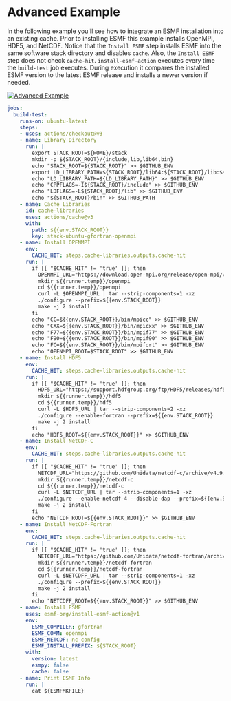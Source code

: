# Advanced Example

In the following example you'll see how to integrate an ESMF installation into
an existing cache. Prior to installing ESMF this example installs OpenMPI,
HDF5, and NetCDF. Notice that the `Install ESMF` step installs ESMF into the
same software stack directory and disables `cache`. Also, the `Install ESMF`
step does not check `cache-hit`. `install-esmf-action` executes every time the
`build-test` job executes. During execution it compares the installed ESMF
version to the latest ESMF release and installs a newer version if needed.

[![Advanced Example](https://github.com/esmf-org/install-esmf-action/actions/workflows/adv-example-test.yml/badge.svg)](https://github.com/esmf-org/install-esmf-action/actions/workflows/adv-example-test.yml)

```yaml
jobs:
  build-test:
    runs-on: ubuntu-latest
    steps:
    - uses: actions/checkout@v3
    - name: Library Directory
      run: |
        export STACK_ROOT=${HOME}/stack
        mkdir -p ${STACK_ROOT}/{include,lib,lib64,bin}
        echo "STACK_ROOT=${STACK_ROOT}" >> $GITHUB_ENV
        export LD_LIBRARY_PATH=${STACK_ROOT}/lib64:${STACK_ROOT}/lib:${LD_LIBRARY_PATH}
        echo "LD_LIBRARY_PATH=${LD_LIBRARY_PATH}" >> $GITHUB_ENV
        echo "CPPFLAGS=-I${STACK_ROOT}/include" >> $GITHUB_ENV
        echo "LDFLAGS=-L${STACK_ROOT}/lib" >> $GITHUB_ENV
        echo "${STACK_ROOT}/bin" >> $GITHUB_PATH
    - name: Cache Libraries
      id: cache-libraries
      uses: actions/cache@v3
      with:
        path: ${{env.STACK_ROOT}}
        key: stack-ubuntu-gfortran-openmpi
    - name: Install OPENMPI
      env:
        CACHE_HIT: steps.cache-libraries.outputs.cache-hit
      run: |
        if [[ "$CACHE_HIT" != 'true' ]]; then
          OPENMPI_URL="https://download.open-mpi.org/release/open-mpi/v4.0/openmpi-4.0.3.tar.gz"
          mkdir ${{runner.temp}}/openmpi
          cd ${{runner.temp}}/openmpi
          curl -L $OPENMPI_URL | tar --strip-components=1 -xz
          ./configure --prefix=${{env.STACK_ROOT}}
          make -j 2 install
        fi
        echo "CC=${{env.STACK_ROOT}}/bin/mpicc" >> $GITHUB_ENV
        echo "CXX=${{env.STACK_ROOT}}/bin/mpicxx" >> $GITHUB_ENV
        echo "F77=${{env.STACK_ROOT}}/bin/mpif77" >> $GITHUB_ENV
        echo "F90=${{env.STACK_ROOT}}/bin/mpif90" >> $GITHUB_ENV
        echo "FC=${{env.STACK_ROOT}}/bin/mpifort" >> $GITHUB_ENV
        echo "OPENMPI_ROOT=$STACK_ROOT" >> $GITHUB_ENV
    - name: Install HDF5
      env:
        CACHE_HIT: steps.cache-libraries.outputs.cache-hit
      run: |
        if [[ "$CACHE_HIT" != 'true' ]]; then
          HDF5_URL="https://support.hdfgroup.org/ftp/HDF5/releases/hdf5-1.12/hdf5-1.12.2/src/hdf5-1.12.2.tar.gz"
          mkdir ${{runner.temp}}/hdf5
          cd ${{runner.temp}}/hdf5
          curl -L $HDF5_URL | tar --strip-components=2 -xz
          ./configure --enable-fortran --prefix=${{env.STACK_ROOT}}
          make -j 2 install
        fi
        echo "HDF5_ROOT=${{env.STACK_ROOT}}" >> $GITHUB_ENV
    - name: Install NetCDF-C
      env:
        CACHE_HIT: steps.cache-libraries.outputs.cache-hit
      run: |
        if [[ "$CACHE_HIT" != 'true' ]]; then
          NETCDF_URL="https://github.com/Unidata/netcdf-c/archive/v4.9.0.tar.gz"
          mkdir ${{runner.temp}}/netcdf-c
          cd ${{runner.temp}}/netcdf-c
          curl -L $NETCDF_URL | tar --strip-components=1 -xz
          ./configure --enable-netcdf-4 --disable-dap --prefix=${{env.STACK_ROOT}}
          make -j 2 install
        fi
        echo "NETCDF_ROOT=${{env.STACK_ROOT}}" >> $GITHUB_ENV
    - name: Install NetCDF-Fortran
      env:
        CACHE_HIT: steps.cache-libraries.outputs.cache-hit
      run: |
        if [[ "$CACHE_HIT" != 'true' ]]; then
          NETCDFF_URL="https://github.com/Unidata/netcdf-fortran/archive/v4.5.4.tar.gz"
          mkdir ${{runner.temp}}/netcdf-fortran
          cd ${{runner.temp}}/netcdf-fortran
          curl -L $NETCDFF_URL | tar --strip-components=1 -xz
          ./configure --prefix=${{env.STACK_ROOT}}
          make -j 2 install
        fi
        echo "NETCDFF_ROOT=${{env.STACK_ROOT}}" >> $GITHUB_ENV
    - name: Install ESMF
      uses: esmf-org/install-esmf-action@v1
      env:
        ESMF_COMPILER: gfortran
        ESMF_COMM: openmpi
        ESMF_NETCDF: nc-config
        ESMF_INSTALL_PREFIX: ${STACK_ROOT}
      with:
        version: latest
        esmpy: false
        cache: false
    - name: Print ESMF Info
      run: |
        cat ${ESMFMKFILE}
```
